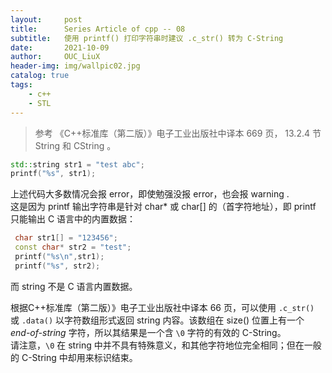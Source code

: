```yaml
---
layout:     post
title:      Series Article of cpp -- 08
subtitle:   使用 printf() 打印字符串时建议 .c_str() 转为 C-String        
date:       2021-10-09
author:     OUC_LiuX
header-img: img/wallpic02.jpg
catalog: true
tags:     
    - c++     
    - STL      
---     
```

> 参考 《C++标准库（第二版）》电子工业出版社中译本 669 页， 13.2.4 节 String 和 CString 。          
         
```c++       
std::string str1 = "test abc";
printf("%s", str1);
```          
上述代码大多数情况会报 error，即使勉强没报 error，也会报 warning .           
这是因为 printf 输出字符串是针对 char* 或 char[] 的（首字符地址），即 printf 只能输出 C 语言中的内置数据：           
```c++           
 char str1[] = "123456";
 const char* str2 = "test";
 printf("%s\n",str1);
 printf("%s", str2);
```          
而 string 不是 C 语言内置数据。          

根据C++标准库（第二版）》电子工业出版社中译本 66 页，可以使用 `.c_str()` 或 `.data()` 以字符数组形式返回 string 内容。该数组在 size() 位置上有一个 *end-of-string* 字符，所以其结果是一个含 `\0` 字符的有效的 C-String。       
请注意，`\0` 在 string 中并不具有特殊意义，和其他字符地位完全相同；但在一般的 C-String 中却用来标识结束。                   